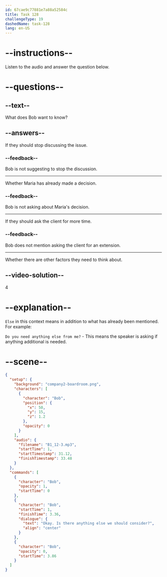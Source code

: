 ```yaml
---
id: 67cae9c77881e7a88a52584c
title: Task 128
challengeType: 19
dashedName: task-128
lang: en-US
---
```


<!-- (Audio) Bob: Okay. Is there anything else we should consider? -->

# --instructions--

Listen to the audio and answer the question below.  

# --questions--

## --text--

What does Bob want to know?  

## --answers--

If they should stop discussing the issue.

### --feedback--

Bob is not suggesting to stop the discussion.

---

Whether Maria has already made a decision.  

### --feedback--

Bob is not asking about Maria's decision.

---

If they should ask the client for more time.

### --feedback--

Bob does not mention asking the client for an extension.

---

Whether there are other factors they need to think about.  

## --video-solution--

4  

# --explanation--

`Else` in this context means in addition to what has already been mentioned. For example:

`Do you need anything else from me?` - This means the speaker is asking if anything additional is needed.

# --scene--

```json
{
  "setup": {
    "background": "company2-boardroom.png",
    "characters": [
      {
        "character": "Bob",
        "position": {
          "x": 50,
          "y": 15,
          "z": 1.2
        },
        "opacity": 0
      }
    ],
    "audio": {
      "filename": "B1_12-3.mp3",
      "startTime": 1,
      "startTimestamp": 31.12,
      "finishTimestamp": 33.48
    }
  },
  "commands": [
    {
      "character": "Bob",
      "opacity": 1,
      "startTime": 0
    },
    {
      "character": "Bob",
      "startTime": 1,
      "finishTime": 3.36,
      "dialogue": {
        "text": "Okay. Is there anything else we should consider?",
        "align": "center"
      }
    },
    {
      "character": "Bob",
      "opacity": 0,
      "startTime": 3.86
    }
  ]
}
```

